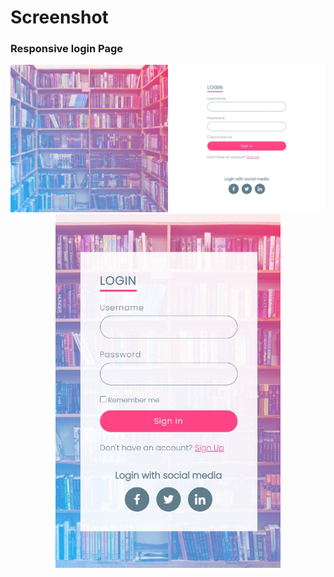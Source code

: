 <h1>Screenshot</h1>
<h3>Responsive login Page </h3>
<p align="Center">
<img src="https://github.com/bhavinbandhiya/Log-in-Page/blob/master/img/ss1.jpg"  alt="" />

<img src="https://github.com/bhavinbandhiya/Log-in-Page/blob/master/img/ss2.jpg"  width="360"  alt="" />
</p>

